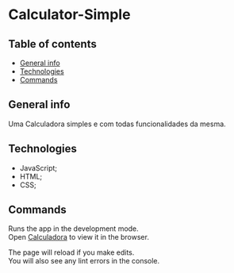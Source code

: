 # Calculator-Simple

## Table of contents
* [General info](#general-info)
* [Technologies](#technologies)
* [Commands](#commands)

## General info
Uma Calculadora simples e com todas funcionalidades da mesma.

## Technologies
* JavaScript;
* HTML;
* CSS;

## Commands

Runs the app in the development mode.<br />
Open [Calculadora](https://kerlleyp.github.io/Calculadora-Simples/) to view it in the browser.

The page will reload if you make edits.<br />
You will also see any lint errors in the console.
